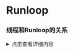 # Runloop
### 线程和Runloop的关系
<details>
  <summary>点击查看详细内容</summary>
  - 1. runloop和线程是一一对应的，一个runloop对应一个核心线程，为什么或是核心的，因为runloop是可以嵌套的，但是核心只能有一个，他们的关系保存在一个全局的字典里。
  - 2. runloop是来管理线程的，当线程的runloop被开启后，线程会在执行完任务后进入休眠状态，有了任务就会被唤醒去执行任务。
  - 3. runloop在第一次被创建，在线程结束时销毁。
  - 4. 对于主线程来说，runloop在程序启动就创建好了。
  - 5. 对于子线程来说，runloop是懒加载的，只有当我们使用时才会被创建，所以子线程用定时器要注意，确保线程的runloop被创建，不然定时器不会回调。
  </details>
  